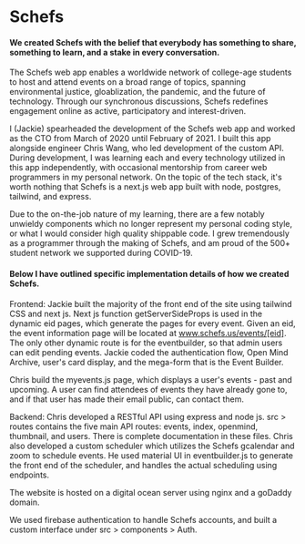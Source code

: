 # Schefs
#### We created Schefs with the belief that everybody has something to share, something to learn, and a stake in every conversation. 

The Schefs web app enables a worldwide network of college-age students to host and attend events on a broad range of topics, spanning environmental justice, gloablization, the pandemic, and the future of technology. Through our synchronous discussions, Schefs redefines engagement online as active, participatory and interest-driven.

I (Jackie) spearheaded the development of the Schefs web app and worked as the CTO from March of 2020 until February of 2021. I built this app alongside engineer Chris Wang, who led development of the custom API. During development, I was learning each and every technology utilized in this app independently, with occasional mentorship from career web programmers in my personal network. On the topic of the tech stack, it's worth nothing that Schefs is a next.js web app built with node, postgres, tailwind, and express. 

Due to the on-the-job nature of my learning, there are a few notably unwieldy components which no longer represent my personal coding style, or what I would consider high quality shippable code. I grew tremendously as a programmer through the making of Schefs, and am proud of the 500+ student network we supported during COVID-19. 

#### Below I have outlined specific implementation details of how we created Schefs. 

Frontend: 
Jackie built the majority of the front end of the site using tailwind CSS and next js. Next js function getServerSideProps is used in the dynamic eid pages, which generate the pages for every event. Given an eid, the event information page will be located at www.schefs.us/events/[eid]. The only other dynamic route is for the eventbuilder, so that admin users can edit pending events. Jackie coded the authentication flow, Open Mind Archive, user's card display, and the mega-form that is the Event Builder. 

Chris build the myevents.js page, which displays a user's events - past and upcoming. A user can find attendees of events they have already gone to, and if that user has made their email public, can contact them. 

Backend:
Chris developed a RESTful API using express and node js. src > routes contains the five main API routes: events, index, openmind, thumbnail, and users. There is complete documentation in these files. 
Chris also developed a custom scheduler which utilizes the Schefs gcalendar and zoom to schedule events. He used material UI in eventbuilder.js to generate the front end of the scheduler, and handles the actual scheduling using endpoints.

The website is hosted on a digital ocean server using nginx and a goDaddy domain. 

We used firebase authentication to handle Schefs accounts, and built a custom interface under src > components > Auth. 
